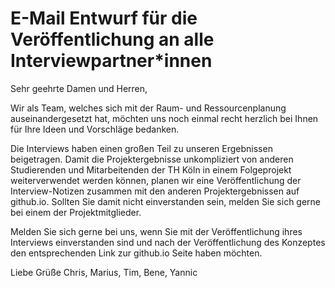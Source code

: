 # E-Mail Entwurf für die Veröffentlichung an alle Interviewpartner*innen
Sehr geehrte Damen und Herren,

Wir als Team, welches sich mit der Raum- und Ressourcenplanung auseinandergesetzt hat, möchten uns noch einmal recht herzlich bei Ihnen für Ihre Ideen und Vorschläge bedanken.

Die Interviews haben einen großen Teil zu unseren Ergebnissen beigetragen. Damit die Projektergebnisse unkompliziert von anderen Studierenden und Mitarbeitenden der TH Köln in einem Folgeprojekt weiterverwendet werden können, planen wir eine Veröffentlichung der Interview-Notizen zusammen mit den anderen Projektergebnissen auf github.io. Sollten Sie damit nicht einverstanden sein, melden Sie sich gerne bei einem der Projektmitglieder. 

Melden Sie sich gerne bei uns, wenn Sie mit der Veröffentlichung ihres Interviews einverstanden sind und 
nach der Veröffentlichung des Konzeptes den entsprechenden Link zur github.io Seite haben möchten.


Liebe Grüße
Chris, Marius, Tim, Bene, Yannic